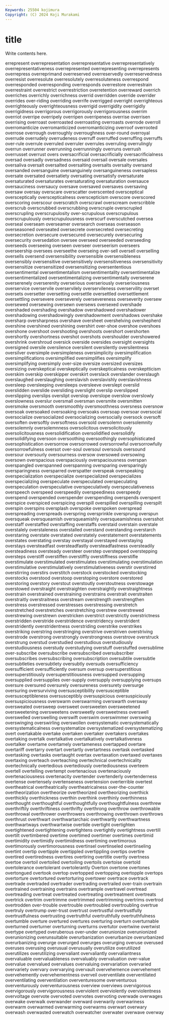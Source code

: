 ```yaml
---
Keywords: 25504 kojimura
Copyright: (C) 2024 Koji Murakami
---
```


# title

Write contents here.



errepresent overrepresentation overrepresentative overrepresentatively overrepresentativeness overrepresented overrepresenting overrepresents
overrepress overreprimand overreserved overreservedly overreservedness overresist overresolute overresolutely overresoluteness overrespond
overresponded overresponding overresponds overrestore overrestrain overrestraint overrestrict overrestriction overretention overreward
overrich overriches overrichly overrichness overrid overridden override overrider overrides over-riding
overriding overrife overrigged overright overrighteous overrighteously overrighteousness overrigid overrigidity overrigidly
overrigidness overrigorous overrigorously overrigorousness overrim overriot overripe overripely overripen overripeness
overrise overrisen overrising overroast overroasted overroasting overroasts overrode overroll overromanticize
overromanticized overromanticizing overroof overrooted overrose overrough overroughly overroughness over-round overroyal
overrude overrudely overrudeness overruff overruffed overruffing overruffs over-rule overrule overruled
overruler overrules overruling overrulingly overrun overrunner overrunning overrunningly overruns overrush
overrusset overrust overs oversacrificial oversacrificially oversacrificialness oversad oversadly oversadness oversaid
oversail oversale oversales oversaliva oversalt oversalted oversalting oversalts oversalty oversand
oversanded oversanguine oversanguinely oversanguineness oversapless oversate oversated oversatiety oversating oversatisfy
oversaturate oversaturated oversaturates oversaturating oversaturation oversauce oversauciness oversaucy oversave oversaved
oversaves oversaving oversaw oversay overscare overscatter overscented oversceptical oversceptically overscepticalness
overscepticism overscore overscored overscoring overscour overscratch overscrawl overscream overscribble overscrub
overscrubbed overscrubbing overscruple overscrupled overscrupling overscrupulosity over-scrupulous overscrupulous overscrupulously overscrupulousness
overscurf overscutched oversea overseal overseam overseamer oversearch overseas overseason overseasoned
overseated oversecrete oversecreted oversecreting oversecretion oversecure oversecured oversecurely oversecuring oversecurity
oversedation oversee overseed overseeded overseeding overseeds overseeing overseen overseer overseerism
overseers overseership oversees overseethe overseing over-sell oversell overselling oversells oversend
oversensibility oversensible oversensibleness oversensibly oversensitive oversensitively oversensitiveness oversensitivity oversensitize oversensitized
oversensitizing oversententious oversentimental oversentimentalism oversentimentality oversentimentalize oversentimentalized oversentimentalizing oversentimentally overserene
overserenely overserenity overserious overseriously overseriousness overservice overservile overservilely overservileness overservility
overset oversets oversetter oversetting oversettle oversettled oversettlement oversettling oversevere overseverely
oversevereness overseverity oversew oversewed oversewing oversewn oversews oversexed overshade overshaded
overshading overshadow overshadowed overshadower overshadowing overshadowingly overshadowment overshadows overshake oversharp
oversharpness overshave oversheet overshelving overshepherd overshine overshined overshining overshirt over-shoe
overshoe overshoes overshone overshoot overshooting overshoots overshort overshorten overshortly overshortness
overshot overshots overshoulder overshowered overshrink overshroud oversick overside oversides oversight
oversights oversigned oversile oversilence oversilent oversilently oversilentness oversilver oversimple oversimpleness
oversimplicity oversimplification oversimplifications oversimplified oversimplifies oversimplify oversimplifying oversimply over-size oversize
oversized oversizes oversizing overskeptical overskeptically overskepticalness overskeptticism overskim overskip overskipper
overskirt overslack overslander overslaugh overslaughed overslaughing overslavish overslavishly overslavishness oversleep
oversleeping oversleeps oversleeve overslept overslid overslidden overslide oversliding overslight overslip
overslipped overslipping overslips overslipt overslop overslope overslow overslowly overslowness overslur
oversmall oversman oversmite oversmitten oversmoke oversmooth oversmoothly oversmoothness oversness oversnow
oversoak oversoaked oversoaking oversoaks oversoap oversoar oversocial oversocialize oversocialized oversocializing
oversocially oversock oversoft oversoften oversoftly oversoftness oversold oversolemn oversolemnity oversolemnly
oversolemnness oversolicitous oversolicitously oversolicitousness oversolidification oversolidified oversolidify oversolidifying oversoon oversoothing
oversoothingly oversophisticated oversophistication oversorrow oversorrowed oversorrowful oversorrowfully oversorrowfulness oversot over-soul
oversoul oversouls oversound oversour oversourly oversourness oversow oversowed oversowing oversown
overspacious overspaciously overspaciousness overspan overspangled overspanned overspanning oversparing oversparingly oversparingness
oversparred overspatter overspeak overspeaking overspecialization overspecialize overspecialized overspecializes overspecializing overspeculate
overspeculated overspeculating overspeculation overspeculative overspeculatively overspeculativeness overspeech overspeed overspeedily overspeediness
overspeedy overspend overspended overspender overspending overspends overspent overspice overspiced overspicing
overspill overspilled overspilling overspilt overspin overspins oversplash overspoke overspoken overspread
overspreading overspreads overspring oversprinkle oversprung overspun oversqueak oversqueamish oversqueamishly oversqueamishness
oversshot overstaff overstaffed overstaffing overstaffs overstaid overstain overstale overstalely overstaleness
overstalled overstand overstanding overstarch overstaring overstate overstated overstately overstatement overstatements
overstates overstating overstay overstayal overstayed overstaying overstays oversteadfast oversteadfastly oversteadfastness
oversteadily oversteadiness oversteady oversteer overstep overstepped overstepping oversteps overstiff overstiffen
overstiffly overstiffness overstifle overstimulate overstimulated overstimulates overstimulating overstimulation overstimulative overstimulatively
overstimulativeness overstir overstirred overstirring overstirs overstitch overstock overstocked overstocking overstocks
overstood overstoop overstoping overstore overstored overstoring overstory overstout overstoutly overstoutness
overstowage overstowed overstraight overstraighten overstraightly overstraightness overstrain overstrained overstraining overstrains
overstrait overstraiten overstraitly overstraitness overstream overstrength overstrengthen overstress overstressed overstresses
overstressing overstretch overstretched overstretches overstretching overstrew overstrewed overstrewing overstrewn overstricken
overstrict overstrictly overstrictness overstridden overstride overstridence overstridency overstrident overstridently overstridentness
overstriding overstrike overstrikes overstriking overstring overstringing overstrive overstriven overstriving overstrode
overstrong overstrongly overstrongness overstrove overstruck overstrung overstud overstudied overstudious overstudiously
overstudiousness overstudy overstudying overstuff overstuffed oversublime over-subscribe oversubscribe oversubscribed oversubscriber
oversubscribes oversubscribing oversubscription oversubtile oversubtle oversubtleties oversubtlety oversubtly oversuds oversufficiency
oversufficient oversufficiently oversum oversup oversuperstitious oversuperstitiously oversuperstitiousness oversupped oversupping oversupplied
oversupplies over-supply oversupply oversupplying oversups oversure oversured oversurely oversureness oversurety
oversurge oversuring oversurviving oversusceptibility oversusceptible oversusceptibleness oversusceptibly oversuspicious oversuspiciously oversuspiciousness
overswarm overswarming overswarth oversway oversweated oversweep oversweet oversweeten oversweetened oversweetening
oversweetens oversweetly oversweetness overswell overswelled overswelling overswift overswim overswimmer overswing
overswinging overswirling overswollen oversystematic oversystematically oversystematicalness oversystematize oversystematized oversystematizing overt
overtakable overtake overtaken overtaker overtakers overtakes overtaking overtalk overtalkative overtalkatively
overtalkativeness overtalker overtame overtamely overtameness overtapped overtare overtariff overtarry overtart
overtartly overtartness overtask overtasked overtasking overtasks overtaught overtax overtaxation overtaxed
overtaxes overtaxing overteach overteaching overtechnical overtechnicality overtechnically overtedious overtediously overtediousness
overteem overtell overtelling overtempt overtenacious overtenaciously overtenaciousness overtenacity overtender overtenderly
overtenderness overtense overtensely overtenseness overtension overterrible overtest overtheatrical overtheatrically overtheatricalness
over-the-counter overtheorization overtheorize overtheorized overtheorizing overthick overthickly overthickness overthin overthink
overthinly overthinness overthought overthoughtful overthoughtfully overthoughtfulness overthrew overthriftily overthriftiness overthrifty
overthrong overthrow overthrowable overthrowal overthrower overthrowers overthrowing overthrown overthrows overthrust
overthwart overthwartarchaic overthwartly overthwartness overthwartways overthwartwise overtide overtight overtighten overtightened
overtightening overtightens overtightly overtightness overtill overtilt overtimbered overtime overtimed overtimer
overtimes overtimid overtimidity overtimidly overtimidness overtiming overtimorous overtimorously overtimorousness overtinsel
overtinseled overtinseling overtint overtip overtipple overtippled overtippling overtips overtire overtired
overtiredness overtires overtiring overtitle overtly overtness overtoe overtoil overtoiled overtoiling
overtoils overtoise overtold overtolerance overtolerant overtolerantly Overton overtone overtones overtongued
overtook overtop overtopped overtopping overtopple overtops overtorture overtortured overtorturing overtower
overtrace overtrack overtrade overtraded overtrader overtrading overtrailed over-train overtrain overtrained
overtraining overtrains overtrample overtravel overtread overtreading overtreat overtreated overtreating overtreatment
overtreats overtrick overtrim overtrimme overtrimmed overtrimming overtrims overtrod overtrodden over-trouble
overtrouble overtroubled overtroubling overtrue overtruly overtrump over-trust overtrust overtrustful overtrustfully
overtrustfulness overtrusting overtruthful overtruthfully overtruthfulness overtumble overture overtured overtures overturing
overturn overturnable overturned overturner overturning overturns overtutor overtwine overtwist overtype
overtyped overuberous over-under overunionize overunionized overunionizing overunsuitable overurbanization overurbanize overurbanized
overurbanizing overurge overurged overurges overurging overuse overused overuses overusing overusual
overusually overutilize overutilized overutilizes overutilizing overvaliant overvaliantly overvaliantness overvaluable overvaluableness
overvaluably overvaluation over-value overvalue overvalued overvalues overvaluing overvariation overvaried overvariety
overvary overvarying overvault overvehemence overvehement overvehemently overvehementness overveil overventilate overventilated
overventilating overventilation overventuresome overventurous overventurously overventurousness overview overviews overvigorous overvigorously
overvigorousness overviolent overviolently overviolentness overvoltage overvote overvoted overvotes overvoting overwade
overwages overwake overwalk overwander overward overwarily overwariness overwarm overwarmed overwarming
overwarms overwart overwary overwash overwasted overwatch overwatcher overwater overwave overway
